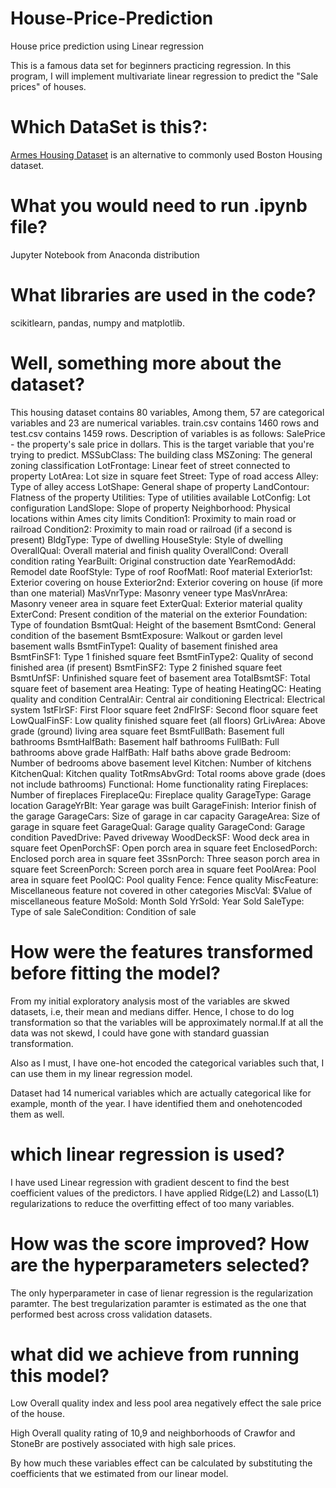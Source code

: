 # House-Price-Prediction
House price prediction using Linear regression

This is a famous data set for beginners practicing regression. In this program, I will implement multivariate linear regression to predict the "Sale prices" of houses.

# Which DataSet is this?:
[Armes Housing Dataset](http://jse.amstat.org/v19n3/decock.pdf) is an alternative to commonly used Boston Housing dataset.


# What you would need to run .ipynb file?
Jupyter Notebook from Anaconda distribution


# What libraries are used in the code?
scikitlearn, pandas, numpy and matplotlib.


# Well, something more about the dataset?
This housing dataset contains 80 variables, Among them, 57 are categorical variables and 23 are numerical variables.
train.csv contains 1460 rows and test.csv contains 1459 rows.
Description of variables is as follows:
SalePrice - the property's sale price in dollars. This is the target variable that you're trying to predict.
MSSubClass: The building class
MSZoning: The general zoning classification
LotFrontage: Linear feet of street connected to property
LotArea: Lot size in square feet
Street: Type of road access
Alley: Type of alley access
LotShape: General shape of property
LandContour: Flatness of the property
Utilities: Type of utilities available
LotConfig: Lot configuration
LandSlope: Slope of property
Neighborhood: Physical locations within Ames city limits
Condition1: Proximity to main road or railroad
Condition2: Proximity to main road or railroad (if a second is present)
BldgType: Type of dwelling
HouseStyle: Style of dwelling
OverallQual: Overall material and finish quality
OverallCond: Overall condition rating
YearBuilt: Original construction date
YearRemodAdd: Remodel date
RoofStyle: Type of roof
RoofMatl: Roof material
Exterior1st: Exterior covering on house
Exterior2nd: Exterior covering on house (if more than one material)
MasVnrType: Masonry veneer type
MasVnrArea: Masonry veneer area in square feet
ExterQual: Exterior material quality
ExterCond: Present condition of the material on the exterior
Foundation: Type of foundation
BsmtQual: Height of the basement
BsmtCond: General condition of the basement
BsmtExposure: Walkout or garden level basement walls
BsmtFinType1: Quality of basement finished area
BsmtFinSF1: Type 1 finished square feet
BsmtFinType2: Quality of second finished area (if present)
BsmtFinSF2: Type 2 finished square feet
BsmtUnfSF: Unfinished square feet of basement area
TotalBsmtSF: Total square feet of basement area
Heating: Type of heating
HeatingQC: Heating quality and condition
CentralAir: Central air conditioning
Electrical: Electrical system
1stFlrSF: First Floor square feet
2ndFlrSF: Second floor square feet
LowQualFinSF: Low quality finished square feet (all floors)
GrLivArea: Above grade (ground) living area square feet
BsmtFullBath: Basement full bathrooms
BsmtHalfBath: Basement half bathrooms
FullBath: Full bathrooms above grade
HalfBath: Half baths above grade
Bedroom: Number of bedrooms above basement level
Kitchen: Number of kitchens
KitchenQual: Kitchen quality
TotRmsAbvGrd: Total rooms above grade (does not include bathrooms)
Functional: Home functionality rating
Fireplaces: Number of fireplaces
FireplaceQu: Fireplace quality
GarageType: Garage location
GarageYrBlt: Year garage was built
GarageFinish: Interior finish of the garage
GarageCars: Size of garage in car capacity
GarageArea: Size of garage in square feet
GarageQual: Garage quality
GarageCond: Garage condition
PavedDrive: Paved driveway
WoodDeckSF: Wood deck area in square feet
OpenPorchSF: Open porch area in square feet
EnclosedPorch: Enclosed porch area in square feet
3SsnPorch: Three season porch area in square feet
ScreenPorch: Screen porch area in square feet
PoolArea: Pool area in square feet
PoolQC: Pool quality
Fence: Fence quality
MiscFeature: Miscellaneous feature not covered in other categories
MiscVal: $Value of miscellaneous feature
MoSold: Month Sold
YrSold: Year Sold
SaleType: Type of sale
SaleCondition: Condition of sale

# How were the features transformed before fitting the model?
From my initial exploratory analysis most of the variables are skwed datasets, i.e, their mean and medians differ. Hence, I chose to do log transformation so that the variables will be approximately normal.If at all the data was not skewd, I could have gone with standard guassian transformation.

Also as I must, I have one-hot encoded the categorical variables such that, I can use them in my linear regression model.

Dataset had 14 numerical variables which are actually categorical like for example, month of the year. I have identified them and onehotencoded them as well.


# which linear regression is used?

I have used Linear regression with gradient descent to find the best coefficient values of the predictors.
I have applied Ridge(L2) and Lasso(L1) regularizations to reduce the overfitting effect of too many variables.


# How was the score improved? How are the hyperparameters selected?

The only hyperparameter in case of lienar regression is the regularization paramter. 
The best tregularization paramter is estimated as the one that performed best across cross validation datasets.


# what did we achieve from running this model?

Low Overall quality index and less pool area negatively effect the sale price of the house.

High Overall quality rating of 10,9 and neighborhoods of Crawfor and StoneBr are postively associated with high sale prices.

By how much these variables effect can be calculated by substituting the coefficients that we estimated from our linear model.





